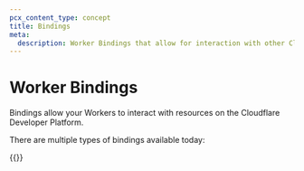 ```yaml
---
pcx_content_type: concept
title: Bindings
meta:
  description: Worker Bindings that allow for interaction with other Cloudflare Resources.
---
```


# Worker Bindings

Bindings allow your Workers to interact with resources on the Cloudflare Developer Platform.

There are multiple types of bindings available today:


{{<directory-listing>}}